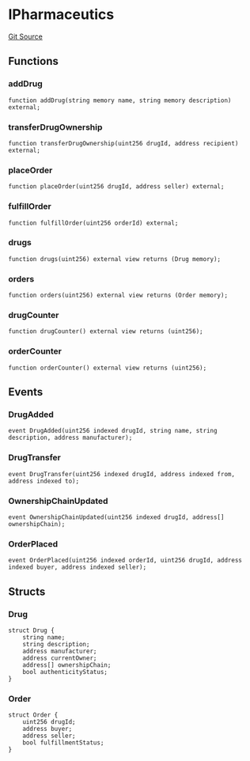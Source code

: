 # IPharmaceutics
[Git Source](https://github.com/tinotendajoe01/Solidity-Blochain/blob/cf463adb86eb681dea89cb8178867ce0ef041f33/src/interfaces/IPharmaceutics.sol)


## Functions
### addDrug


```solidity
function addDrug(string memory name, string memory description) external;
```

### transferDrugOwnership


```solidity
function transferDrugOwnership(uint256 drugId, address recipient) external;
```

### placeOrder


```solidity
function placeOrder(uint256 drugId, address seller) external;
```

### fulfillOrder


```solidity
function fulfillOrder(uint256 orderId) external;
```

### drugs


```solidity
function drugs(uint256) external view returns (Drug memory);
```

### orders


```solidity
function orders(uint256) external view returns (Order memory);
```

### drugCounter


```solidity
function drugCounter() external view returns (uint256);
```

### orderCounter


```solidity
function orderCounter() external view returns (uint256);
```

## Events
### DrugAdded

```solidity
event DrugAdded(uint256 indexed drugId, string name, string description, address manufacturer);
```

### DrugTransfer

```solidity
event DrugTransfer(uint256 indexed drugId, address indexed from, address indexed to);
```

### OwnershipChainUpdated

```solidity
event OwnershipChainUpdated(uint256 indexed drugId, address[] ownershipChain);
```

### OrderPlaced

```solidity
event OrderPlaced(uint256 indexed orderId, uint256 drugId, address indexed buyer, address indexed seller);
```

## Structs
### Drug

```solidity
struct Drug {
    string name;
    string description;
    address manufacturer;
    address currentOwner;
    address[] ownershipChain;
    bool authenticityStatus;
}
```

### Order

```solidity
struct Order {
    uint256 drugId;
    address buyer;
    address seller;
    bool fulfillmentStatus;
}
```


